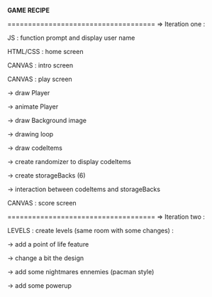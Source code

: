 **GAME RECIPE**

====================================
=> Iteration one :

JS : function prompt and display user name

HTML/CSS : home screen

CANVAS : intro screen

CANVAS : play screen

-> draw Player

-> animate Player

-> draw Background image

-> drawing loop

-> draw codeItems

-> create randomizer to display codeItems

-> create storageBacks (6)

-> interaction between codeItems and storageBacks

CANVAS : score screen

====================================
=> Iteration two :

LEVELS : create levels (same room with some changes) :

-> add a point of life feature

-> change a bit the design

-> add some nightmares ennemies (pacman style)

-> add some powerup
